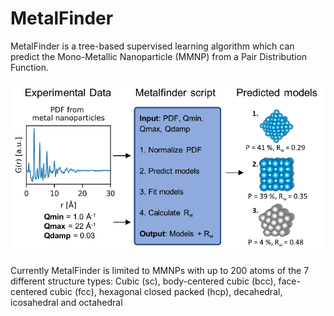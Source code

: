 # MetalFinder
MetalFinder is a tree-based supervised learning algorithm which can predict the Mono-Metallic Nanoparticle (MMNP) from a Pair Distribution Function.

![alt text](images/MetalFinder.png "MetalFinder")

Currently MetalFinder is limited to MMNPs with up to 200 atoms of the 7 different structure types: 
Cubic (sc), body-centered cubic (bcc), face-centered cubic (fcc), hexagonal closed packed (hcp), decahedral, icosahedral and octahedral

